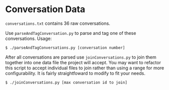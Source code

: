 # Conversation Data

`conversations.txt` contains 36 raw conversations.

Use `parseAndTagConversation.py` to parse and tag one of these conversations.
Usage:

    $ ./parseAndTagConversations.py [conversation number]

After all conversations are parsed use `joinConversations.py` to join them
together into one data file the project will accept. You may want to refactor
this script to accept individual files to join rather than using a range for
more configurability. It is fairly straightfoward to modify to fit your needs.

    $ ./joinConversations.py [max conversation id to join]
